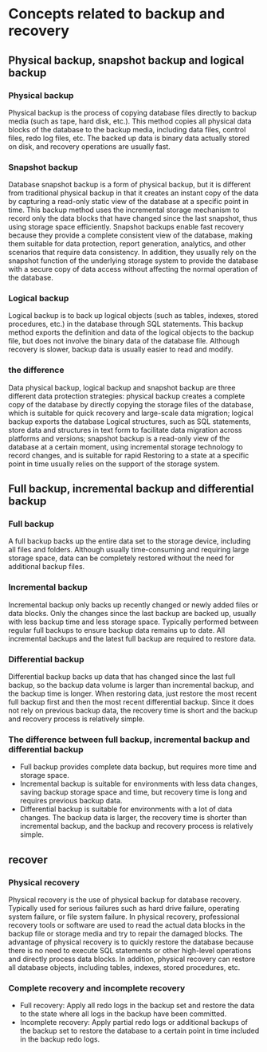 # Concepts related to backup and recovery

## Physical backup, snapshot backup and logical backup

### Physical backup

Physical backup is the process of copying database files directly to backup media (such as tape, hard disk, etc.). This method copies all physical data blocks of the database to the backup media, including data files, control files, redo log files, etc. The backed up data is binary data actually stored on disk, and recovery operations are usually fast.

### Snapshot backup

Database snapshot backup is a form of physical backup, but it is different from traditional physical backup in that it creates an instant copy of the data by capturing a read-only static view of the database at a specific point in time. This backup method uses the incremental storage mechanism to record only the data blocks that have changed since the last snapshot, thus using storage space efficiently. Snapshot backups enable fast recovery because they provide a complete consistent view of the database, making them suitable for data protection, report generation, analytics, and other scenarios that require data consistency. In addition, they usually rely on the snapshot function of the underlying storage system to provide the database with a secure copy of data access without affecting the normal operation of the database.

### Logical backup

Logical backup is to back up logical objects (such as tables, indexes, stored procedures, etc.) in the database through SQL statements. This backup method exports the definition and data of the logical objects to the backup file, but does not involve the binary data of the database file. Although recovery is slower, backup data is usually easier to read and modify.

### the difference

Data physical backup, logical backup and snapshot backup are three different data protection strategies: physical backup creates a complete copy of the database by directly copying the storage files of the database, which is suitable for quick recovery and large-scale data migration; logical backup exports the database Logical structures, such as SQL statements, store data and structures in text form to facilitate data migration across platforms and versions; snapshot backup is a read-only view of the database at a certain moment, using incremental storage technology to record changes, and is suitable for rapid Restoring to a state at a specific point in time usually relies on the support of the storage system.

## Full backup, incremental backup and differential backup

### Full backup

A full backup backs up the entire data set to the storage device, including all files and folders. Although usually time-consuming and requiring large storage space, data can be completely restored without the need for additional backup files.

### Incremental backup

Incremental backup only backs up recently changed or newly added files or data blocks. Only the changes since the last backup are backed up, usually with less backup time and less storage space. Typically performed between regular full backups to ensure backup data remains up to date. All incremental backups and the latest full backup are required to restore data.

### Differential backup

Differential backup backs up data that has changed since the last full backup, so the backup data volume is larger than incremental backup, and the backup time is longer. When restoring data, just restore the most recent full backup first and then the most recent differential backup. Since it does not rely on previous backup data, the recovery time is short and the backup and recovery process is relatively simple.

### The difference between full backup, incremental backup and differential backup

- Full backup provides complete data backup, but requires more time and storage space.
- Incremental backup is suitable for environments with less data changes, saving backup storage space and time, but recovery time is long and requires previous backup data.
- Differential backup is suitable for environments with a lot of data changes. The backup data is larger, the recovery time is shorter than incremental backup, and the backup and recovery process is relatively simple.

## recover

### Physical recovery

Physical recovery is the use of physical backup for database recovery. Typically used for serious failures such as hard drive failure, operating system failure, or file system failure. In physical recovery, professional recovery tools or software are used to read the actual data blocks in the backup file or storage media and try to repair the damaged blocks.
The advantage of physical recovery is to quickly restore the database because there is no need to execute SQL statements or other high-level operations and directly process data blocks. In addition, physical recovery can restore all database objects, including tables, indexes, stored procedures, etc.

### Complete recovery and incomplete recovery

- Full recovery: Apply all redo logs in the backup set and restore the data to the state where all logs in the backup have been committed.
- Incomplete recovery: Apply partial redo logs or additional backups of the backup set to restore the database to a certain point in time included in the backup redo logs.